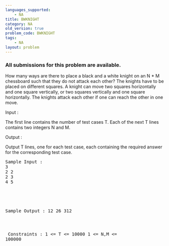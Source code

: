 ```yaml
---
languages_supported:
    - NA
title: BWKNIGHT
category: NA
old_version: true
problem_code: BWKNIGHT
tags:
    - NA
layout: problem
---
```

###  All submissions for this problem are available. 

How many ways are there to place a black and a white knight on an N \* M chessboard such that they do not attack each other? The knights have to be placed on different squares. A knight can move two squares horizontally and one square vertically, or two squares vertically and one square horizontally. The knights attack each other if one can reach the other in one move.

Input :

The first line contains the number of test cases T. Each of the next T lines contains two integers N and M.

Output :

Output T lines, one for each test case, each containing the required answer for the corresponding test case.

<pre>
Sample Input :
3
2 2
2 3
4 5


</pre><pre>
Sample Output :
12
26
312


</pre><pre>
Constraints :
1 <= T <= 10000
1 <= N,M <= 100000

</pre>